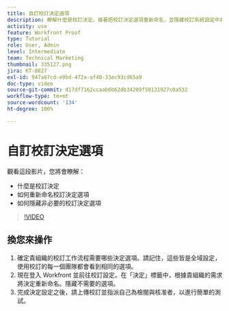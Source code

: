 ```yaml
---
title: 自訂校訂決定選項
description: 瞭解什麼是校訂決定。接著把校訂決定選項重新命名，並隱藏校訂系統設定中非必要的選項。
activity: use
feature: Workfront Proof
type: Tutorial
role: User, Admin
level: Intermediate
team: Technical Marketing
thumbnail: 335127.png
jira: KT-8827
exl-id: 947a67cd-e9bd-472a-af40-33ec93cd65a9
doc-type: video
source-git-commit: d17df7162ccaab6b62db34209f50131927c0a532
workflow-type: tm+mt
source-wordcount: '134'
ht-degree: 100%

---
```


# 自訂校訂決定選項

觀看這段影片，您將會瞭解：

* 什麼是校訂決定
* 如何重新命名校訂決定選項
* 如何隱藏非必要的校訂決定選項

>[!VIDEO](https://video.tv.adobe.com/v/335127/?quality=12&learn=on&enablevpops)

## 換您來操作

1. 確定貴組織的校訂工作流程需要哪些決定選項。請記住，這些皆是全域設定，使用校訂的每一個團隊都會看到相同的選項。
1. 現在登入 Workfront 並前往校訂設定。在「決定」標籤中，根據貴組織的需求將決定重新命名。隱藏不需要的選項。
1. 完成決定設定之後，請上傳校訂並指派自己為檢閱與核准者，以進行簡單的測試。


<!--
Lean More URLs
-->

